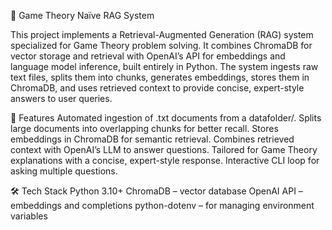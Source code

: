 🎲 Game Theory Naïve RAG System


This project implements a Retrieval-Augmented Generation (RAG) system specialized for Game Theory problem solving.
It combines ChromaDB for vector storage and retrieval with OpenAI’s API for embeddings and language model inference, built entirely in Python.
The system ingests raw text files, splits them into chunks, generates embeddings, stores them in ChromaDB, and uses retrieved context to provide concise, expert-style answers to user queries.


🚀 Features
Automated ingestion of .txt documents from a datafolder/.
Splits large documents into overlapping chunks for better recall.
Stores embeddings in ChromaDB for semantic retrieval.
Combines retrieved context with OpenAI’s LLM to answer questions.
Tailored for Game Theory explanations with a concise, expert-style response.
Interactive CLI loop for asking multiple questions.


🛠️ Tech Stack
Python 3.10+
ChromaDB – vector database
OpenAI API – embeddings and completions
python-dotenv – for managing environment variables
